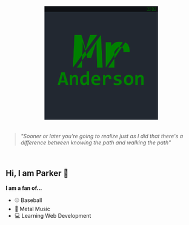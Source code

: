<div align="center">
    <a href="">
        <img src="Banner.png" alt="Banner" height=300 width=300>
    </a>
</div>
<br />

> *"Sooner or later you're going to realize just as I did that there's a difference between knowing the path and walking the path"*

<br />
<div align="left"> 
    <h2>Hi, I am Parker 👋</h2>
    <p><b>I am a fan of...</b><p>
    <ul>
        <li>⚾ Baseball</li>
        <li>🎸 Metal Music</li>
        <li>💻 Learning Web Development</li>
    </ul>
</div>

